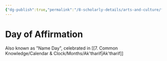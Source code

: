 ```yaml
---
{"dg-publish":true,"permalink":"/8-scholarly-details/arts-and-culture/festivals-and-ceremonies/day-of-affirmation/","noteIcon":""}
---
```


# Day of Affirmation

Also known as "Name Day", celebrated in [[7. Common Knowledge/Calendar & Clock/Months/Ak'tharif\|Ak'tharif]]
